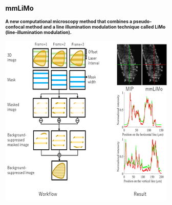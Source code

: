 ## mmLiMo
#### A new computational microscopy method that combines a pseudo-confocal method and a line illumination modulation technique called LiMo (line-illumination modulation).

<div align="center">
<img height="500px" src="/Picture/mmLiMo.png">
</div>
<br><br>
